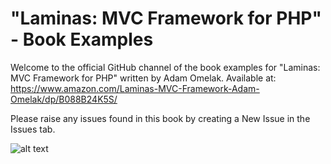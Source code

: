 # "Laminas: MVC Framework for PHP" - Book Examples
Welcome to the official GitHub channel of the book examples for "Laminas: MVC Framework for PHP" written by Adam Omelak. 
Available at: https://www.amazon.com/Laminas-MVC-Framework-Adam-Omelak/dp/B088B24K5S/

Please raise any issues found in this book by creating a New Issue in the Issues tab.

![alt text](http://divix.home.pl/laminas/laminas_cover_v2.png)
